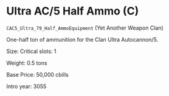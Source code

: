 # Ultra AC/5 Half Ammo (C)

`CAC5_Ultra_79_Half_AmmoEquipment` (Yet Another Weapon Clan)

One-half ton of ammunition for the Clan Ultra Autocannon/5.

Size: Critical slots: 1

Weight: 0.5 tons

Base Price: 50,000 cbills

Intro year: 3055

